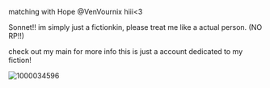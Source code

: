matching with Hope @VenVournix hiii<3

Sonnet!! im simply just a fictionkin, please treat me like a actual person.
(NO RP!!) 

check out my main for more info this is just a account dedicated to my fiction!

![1000034596](https://github.com/user-attachments/assets/1ec8d9af-8b77-4575-bc53-6b0398016d5a)

